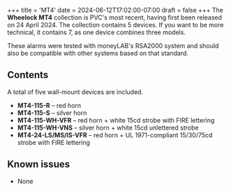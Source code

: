 +++
title = 'MT4'
date = 2024-06-12T17:02:00-07:00
draft = false
+++
The **Wheelock MT4** collection is PVC's most recent, having first been released on 24 April 2024. The collection contains 5 devices. If you want to be more technical, it contains 7, as one device combines three models. 

These alarms were tested with moneyLAB's RSA2000 system and should also be compatible with other systems based on that standard.

## Contents
A total of five wall-mount devices are included.
* **MT4-115-R** – red horn
* **MT4-115-S** – silver horn
* **MT4-115-WH-VFR** – red horn + white 15cd strobe with FIRE lettering
* **MT4-115-WH-VNS** – silver horn + white 15cd unlettered strobe
* **MT4-24-LS/MS/IS-VFR** – red horn + UL 1971-compliant 15/30/75cd strobe with FIRE lettering

## Known issues
* None